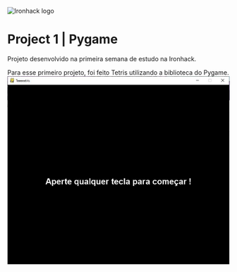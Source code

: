 ![Ironhack logo](https://i.imgur.com/1QgrNNw.png)

# Project 1 | Pygame

Projeto desenvolvido na primeira semana de estudo na Ironhack.

Para esse primeiro projeto, foi feito Tetris utilizando a biblioteca do Pygame.
![1](Capturar1.JPG)
